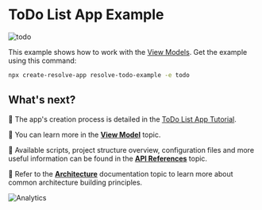 # ToDo List App Example

![todo](https://user-images.githubusercontent.com/19663260/41163516-88101fca-6b41-11e8-879a-ffa36d61602a.png)

This example shows how to work with the [View Models](https://github.com/reimagined/resolve/blob/master/docs/View%20Model.md). Get the example using this command:

```sh
npx create-resolve-app resolve-todo-example -e todo
```

## What's next?

📑 The app's creation process is detailed in the [ToDo List App Tutorial](https://github.com/reimagined/resolve/blob/master/docs/Tutorials/ToDo%20List%20App%20Tutorial.md).

📑 You can learn more in the [**View Model**](https://github.com/reimagined/resolve/blob/master/docs/View%20Model.md) topic.

📑 Available scripts, project structure overview, configuration files and more useful information can be found in the [**API References**](https://github.com/reimagined/resolve/blob/master/docs/API%20References.md) topic.

📑 Refer to the [**Architecture**](https://github.com/reimagined/resolve/blob/master/docs/Architecture.md) documentation topic to learn more about common architecture building principles.

![Analytics](https://ga-beacon.appspot.com/UA-118635726-1/examples-todo-readme?pixel)